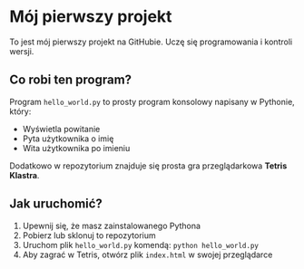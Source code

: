 # Mój pierwszy projekt

To jest mój pierwszy projekt na GitHubie. Uczę się programowania i kontroli wersji.

## Co robi ten program?

Program `hello_world.py` to prosty program konsolowy napisany w Pythonie, który:
- Wyświetla powitanie
- Pyta użytkownika o imię
- Wita użytkownika po imieniu

Dodatkowo w repozytorium znajduje się prosta gra przeglądarkowa **Tetris Klastra**.

## Jak uruchomić?

1. Upewnij się, że masz zainstalowanego Pythona
2. Pobierz lub sklonuj to repozytorium
3. Uruchom plik `hello_world.py` komendą: `python hello_world.py`
4. Aby zagrać w Tetris, otwórz plik `index.html` w swojej przeglądarce
